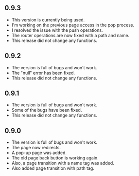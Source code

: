 ## 0.9.3

* This version is currently being used.
* I'm working on the previous page access in the pop process.
* I resolved the issue with the push operations.
* The router operations are now fixed with a path and name.
* This release did not change any functions.

## 0.9.2

* The version is full of bugs and won't work.
* The "null" error has been fixed.
* This release did not change any functions.

## 0.9.1

* The version is full of bugs and won't work.
* Some of the bugs have been fixed.
* This release did not change any functions.

## 0.9.0

* The version is full of bugs and won't work.
* The page now redirects.
* A pop-up page was added.
* The old page back button is working again.
* Also, a page transition with a name tag was added.
* Also added page transition with path tag.

